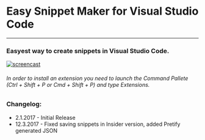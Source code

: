 # Easy Snippet Maker for Visual Studio Code
---
### Easyest way to create snippets in Visual Studio Code.
[![screencast](http://g.recordit.co/IaQJlkmFes.gif)]()
###### In order to install an extension you need to launch the Command Pallete (Ctrl + Shift + P or Cmd + Shift + P) and type Extensions.

### Changelog:
- 2.1.2017 - Initial Release
- 12.3.2017 - Fixed saving snippets in Insider version, added Pretify generated JSON
